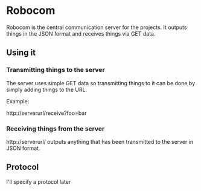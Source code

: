 Robocom
================

Robocom is the central communication server for the projects.
It outputs things in the JSON format and receives things via
GET data.

Using it
--------

### Transmitting things to the server ###

The server uses simple GET data so transmitting things to it
can be done by simply adding things to the URL.

Example:

http://serverurl/receive?foo=bar

### Receiving things from the server ###

http://serverurl/ outputs anything that has been transmitted to the server
in JSON format.

Protocol
--------

I'll specify a protocol later
